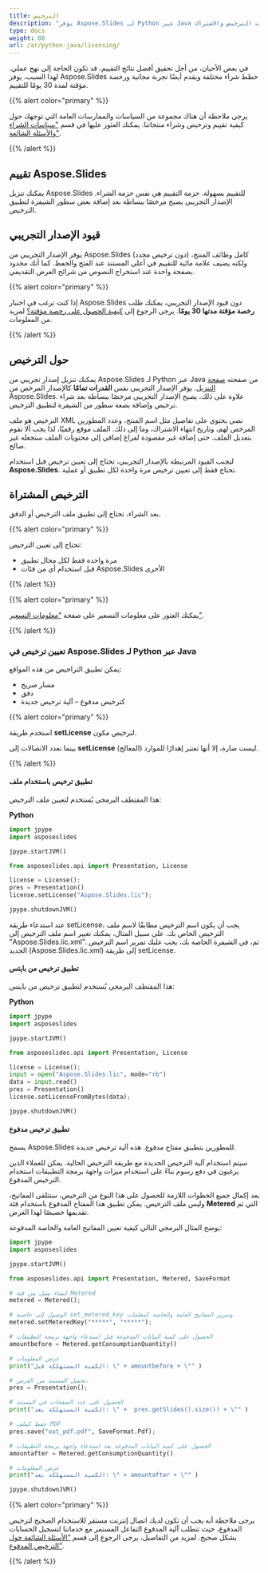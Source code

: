 ```yaml
---
title: الترخيص
description: "يوفر Aspose.Slides لـ Python عبر Java خططًا مختلفة للشراء أو يقدم تجربة مجانية ورخصة مؤقتة لمدة 30 يومًا للتقييم باستخدام سياسات الترخيص والاشتراك."
type: docs
weight: 80
url: /ar/python-java/licensing/
---
```


في بعض الأحيان، من أجل تحقيق أفضل نتائج التقييم، قد تكون الحاجة إلى نهج عملي. لهذا السبب، يوفر Aspose.Slides خطط شراء مختلفة ويقدم أيضًا تجربة مجانية ورخصة مؤقتة لمدة 30 يومًا للتقييم.

{{% alert color="primary" %}}

يرجى ملاحظة أن هناك مجموعة من السياسات والممارسات العامة التي توجهك حول كيفية تقييم وترخيص وشراء منتجاتنا. يمكنك العثور عليها في قسم ["سياسات الشراء والأسئلة الشائعة"](https://purchase.aspose.com/policies).

{{% /alert %}}

## **تقييم Aspose.Slides**
يمكنك تنزيل Aspose.Slides للتقييم بسهولة. حزمة التقييم هي نفس حزمة الشراء. الإصدار التجريبي يصبح مرخصًا ببساطة بعد إضافة بعض سطور الشيفرة لتطبيق الترخيص.

## **قيود الإصدار التجريبي**
يوفر الإصدار التجريبي من Aspose.Slides (دون ترخيص محدد) كامل وظائف المنتج، ولكنه يضيف علامة مائية للتقييم في أعلى المستند عند الفتح والحفظ. كما أنك محدود بصفحة واحدة عند استخراج النصوص من شرائح العرض التقديمي.

{{% alert color="primary" %}} 

إذا كنت ترغب في اختبار Aspose.Slides دون قيود الإصدار التجريبي، يمكنك طلب **رخصة مؤقتة مدتها 30 يومًا**. يرجى الرجوع إلى [كيفية الحصول على رخصة مؤقتة؟](https://purchase.aspose.com/temporary-license) لمزيد من المعلومات.

{{% /alert %}} 

## **حول الترخيص**
يمكنك تنزيل إصدار تجريبي من Aspose.Slides لـ Python عبر Java من صفحته [صفحة التنزيل](https://releases.aspose.com/slides/python-java/). يوفر الإصدار التجريبي نفس **القدرات تمامًا** كالإصدار المرخص من Aspose.Slides. علاوة على ذلك، يصبح الإصدار التجريبي مرخصًا ببساطة بعد شراء ترخيص وإضافة بضعة سطور من الشيفرة لتطبيق الترخيص.

الترخيص هو ملف XML نصي يحتوي على تفاصيل مثل اسم المنتج، وعدد المطورين المرخص لهم، وتاريخ انتهاء الاشتراك، وما إلى ذلك. الملف موقع رقميًا، لذا يجب ألا تقوم بتعديل الملف. حتى إضافة غير مقصودة لفراغ إضافي إلى محتويات الملف ستجعله غير صالح.

لتجنب القيود المرتبطة بالإصدار التجريبي، تحتاج إلى تعيين ترخيص قبل استخدام **Aspose.Slides**. تحتاج فقط إلى تعيين ترخيص مرة واحدة لكل تطبيق أو عملية.

## الترخيص المشتراة

بعد الشراء، تحتاج إلى تطبيق ملف الترخيص أو الدفق. 

{{% alert color="primary" %}}

تحتاج إلى تعيين الترخيص:
* مرة واحدة فقط لكل مجال تطبيق
* قبل استخدام أي من فئات Aspose.Slides الأخرى

{{% /alert %}}

{{% alert color="primary" %}}

يمكنك العثور على معلومات التسعير على صفحة [“معلومات التسعير”](https://purchase.aspose.com/pricing/slides/family).

{{% /alert %}}

### **تعيين ترخيص في Aspose.Slides لـ Python عبر Java**

يمكن تطبيق التراخيص من هذه المواقع:

* مسار صريح
* دفق
* كترخيص مدفوع – آلية ترخيص جديدة

{{% alert color="primary" %}}

استخدم طريقة **setLicense** لترخيص مكون.

بينما تعدد الاتصالات إلى **setLicense** ليست ضارة، إلا أنها تعتبر إهدارًا للموارد (المعالج).

{{% /alert %}}

#### **تطبيق ترخيص باستخدام ملف**

هذا المقتطف البرمجي يُستخدم لتعيين ملف الترخيص:

**Python**

```python
import jpype
import asposeslides

jpype.startJVM()

from asposeslides.api import Presentation, License

license = License();
pres = Presentation()
license.setLicense("Aspose.Slides.lic");

jpype.shutdownJVM()
```

عند استدعاء طريقة setLicense، يجب أن يكون اسم الترخيص مطابقًا لاسم ملف الترخيص الخاص بك. على سبيل المثال، يمكنك تغيير اسم ملف الترخيص إلى "Aspose.Slides.lic.xml". ثم، في الشيفرة الخاصة بك، يجب عليك تمرير اسم الترخيص الجديد (Aspose.Slides.lic.xml) إلى طريقة setLicense.

#### **تطبيق ترخيص من بايتس**

هذا المقتطف البرمجي يُستخدم لتطبيق ترخيص من بايتس:

**Python**

```python
import jpype
import asposeslides

jpype.startJVM()

from asposeslides.api import Presentation, License

license = License();
input = open("Aspose.Slides.lic", mode="rb")
data = input.read()
pres = Presentation()
license.setLicenseFromBytes(data);

jpype.shutdownJVM()
```

#### تطبيق ترخيص مدفوع

يسمح Aspose.Slides للمطورين بتطبيق مفتاح مدفوع. هذه آلية ترخيص جديدة.

سيتم استخدام آلية الترخيص الجديدة مع طريقة الترخيص الحالية. يمكن للعملاء الذين يرغبون في دفع رسوم بناءً على استخدام ميزات واجهة برمجة التطبيقات استخدام الترخيص المدفوع.

بعد إكمال جميع الخطوات اللازمة للحصول على هذا النوع من الترخيص، ستتلقى المفاتيح، وليس ملف الترخيص. يمكن تطبيق هذا المفتاح المدفوع باستخدام فئة **Metered** التي تم تقديمها خصيصًا لهذا الغرض.

يوضح المثال البرمجي التالي كيفية تعيين المفاتيح العامة والخاصة المدفوعة:

```python
import jpype
import asposeslides

jpype.startJVM()

from asposeslides.api import Presentation, Metered, SaveFormat

# إنشاء مثيل من فئة Metered
metered = Metered();

# الوصول إلى خاصية set_metered_key وتمرير المفاتيح العامة والخاصة كمعلمات
metered.setMeteredKey("*****", "*****");

# الحصول على كمية البيانات المدفوعة قبل استدعاء واجهة برمجة التطبيقات
amountbefore = Metered.getConsumptionQuantity()

# عرض المعلومات
print("الكمية المستهلكة قبل: \" + amountbefore + \"" )

# تحميل المستند من القرص.
pres = Presentation();

# الحصول على عدد الصفحات في المستند
print("الكمية المستهلكة بعد: \" +  pres.getSlides().size()) + \"" )

# حفظ كملف PDF
pres.save("out_pdf.pdf", SaveFormat.Pdf);

# الحصول على كمية البيانات المدفوعة بعد استدعاء واجهة برمجة التطبيقات
amountafter = Metered.getConsumptionQuantity()

# عرض المعلومات
print("الكمية المستهلكة بعد: \" + amountafter + \"" )

jpype.shutdownJVM()
```

{{% alert color="primary" %}}

يرجى ملاحظة أنه يجب أن تكون لديك اتصال إنترنت مستقر للاستخدام الصحيح لترخيص المدفوع، حيث تتطلب آلية المدفوع التفاعل المستمر مع خدماتنا لتسجیل الحسابات بشكل صحيح. لمزيد من التفاصيل، يرجى الرجوع إلى قسم [“الأسئلة الشائعة حول الترخيص المدفوع”](https://purchase.aspose.com/faqs/licensing/metered).

{{% /alert %}}